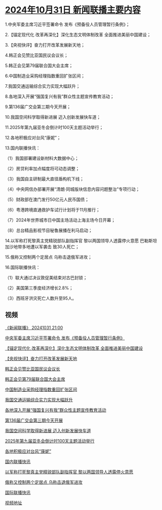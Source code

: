 # [2024年10月31日 新闻联播主要内容](https://tv.cctv.com/lm/xwlb/day/20241031.shtml)

1.中央军委主席习近平签署命令 发布《预备役人员管理暂行条例》；

2.【锚定现代化 改革再深化】深化生态文明体制改革 全面推进美丽中国建设；

3.【央视快评】奋力打开改革发展新天地；

4.韩正会见赞比亚国民议会议长；

5.韩正会见第79届联合国大会主席；

6.中国制造业采购经理指数重回扩张区间；

7.我国交通运输综合实力实现大幅跃升；

8.各地深入开展“强国复兴有我”群众性主题宣传教育活动；

9.第136届广交会第三期今天开展；

10.我国空间科学取得新进展 迈入创新发展快车道；

11.2025年第九届亚冬会倒计时100天主题活动举行；

12.各地积极应对台风“康妮”；

13.国内联播快讯：

（1）我国部署建设新材料大数据中心；

（2）房贷利率加点幅度将可动态调整；

（3）我国自主研制最大直径盾构机下线；

（4）中央网信办部署开展“清朗·同城版块信息内容问题整治”专项行动；

（5）财政部在澳门发行50亿元人民币国债；

（6）粤港跨境直通救护车试行计划将于11月推行；

（7）2024年世界城市日中国主场活动上海主场今日开幕；

（8）总台精品影视节目秘鲁展播在利马启动；

14.以军称打死黎真主党精锐部队副指挥官 黎以两国领导人透露停火意愿 巴勒斯坦加沙地带多地遭以军袭击 致30人死亡；

15.俄称又控制两个定居点 乌称击退俄军进攻；

16.国际联播快讯：

（1）联大通过决议敦促美结束对古巴封锁；

（2）美国第三季度经济增长2.8%；

（3）西班牙洪灾死亡人数升至95人。

## 视频

[《新闻联播》 20241031 21:00](https://tv.cctv.com/2024/10/31/VIDE03FRHWkVfkB1eJbxOh4v241031.shtml)

[中央军委主席习近平签署命令 发布《预备役人员管理暂行条例》](https://tv.cctv.com/2024/10/31/VIDEugGnUf4WgzwyCf6nR44b241031.shtml)

[【锚定现代化 改革再深化】深化生态文明体制改革 全面推进美丽中国建设](https://tv.cctv.com/2024/10/31/VIDEumhouAgqyHrWDcWV64Ma241031.shtml)

[【央视快评】奋力打开改革发展新天地](https://tv.cctv.com/2024/10/31/VIDEjbj3FbsbeTFbkGjqtZiQ241031.shtml)

[韩正会见赞比亚国民议会议长](https://tv.cctv.com/2024/10/31/VIDEaK9MzPccwUpupqIBVmhO241031.shtml)

[韩正会见第79届联合国大会主席](https://tv.cctv.com/2024/10/31/VIDEmwEKJsCRiNUoAUvPq4jn241031.shtml)

[中国制造业采购经理指数重回扩张区间](https://tv.cctv.com/2024/10/31/VIDEZBXoH2PDFkxtlBbPmTal241031.shtml)

[我国交通运输综合实力实现大幅跃升](https://tv.cctv.com/2024/10/31/VIDEwFsfSNim8nRQmyNoYiNk241031.shtml)

[各地深入开展“强国复兴有我”群众性主题宣传教育活动](https://tv.cctv.com/2024/10/31/VIDEh7IoURypqmZTOSJ7atSm241031.shtml)

[第136届广交会第三期今天开展](https://tv.cctv.com/2024/10/31/VIDE6sjqzmfRhSH3gyYuJcVY241031.shtml)

[我国空间科学取得新进展 迈入创新发展快车道](https://tv.cctv.com/2024/10/31/VIDEvadSlQpk28MFISJQz1Ge241031.shtml)

[2025年第九届亚冬会倒计时100天主题活动举行](https://tv.cctv.com/2024/10/31/VIDEt8OVwEsO16wDI87o4kVo241031.shtml)

[各地积极应对台风“康妮”](https://tv.cctv.com/2024/10/31/VIDEDsVOyV0cpI7Dl99AV35D241031.shtml)

[国内联播快讯](https://tv.cctv.com/2024/10/31/VIDEbndgrAUCn8tLD9XcX6g2241031.shtml)

[以军称打死黎真主党精锐部队副指挥官 黎以两国领导人透露停火意愿](https://tv.cctv.com/2024/10/31/VIDEJHqTdTawLHYluAwJ4nC3241031.shtml)

[俄称又控制两个定居点 乌称击退俄军进攻](https://tv.cctv.com/2024/10/31/VIDEMi3EJVZhztJAZWacjpEJ241031.shtml)

[国际联播快讯](https://tv.cctv.com/2024/10/31/VIDEzw0xbHO6oyJ3rZyVPXhB241031.shtml)

[视频地址](https://tv.cctv.com/lm/xwlb/day/20241031.shtml) 

